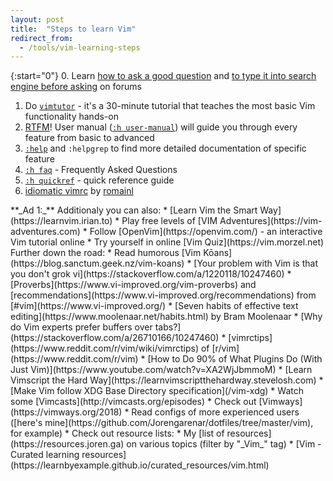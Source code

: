 ```yaml
---
layout: post
title:  "Steps to learn Vim"
redirect_from:
  - /tools/vim-learning-steps
---
```


{:start="0"}
 0. Learn [how to ask a good question](https://stackoverflow.com/help/how-to-ask) and [to type it into search engine before asking](https://ddg.gg/?q=vim+start+learning) on forums
 1. Do [`vimtutor`](https://vimhelp.org/usr_01.txt.html#vimtutor) - it's a 30-minute tutorial that teaches the most basic Vim functionality hands-on
 2. [RTFM](https://en.wikipedia.org/wiki/RTFM)! User manual ([`:h user-manual`](https://vimhelp.org/usr_toc.txt.html)) will guide you through every feature from basic to advanced
 3. [`:help`](https://vimhelp.org/) and `:helpgrep` to find more detailed documentation of specific feature
 4. [`:h faq`](https://vimhelp.org/vim_faq.txt.html) - Frequently Asked Questions
 5. [`:h quickref`](https://vimhelp.org/quickref.txt.html) - quick reference guide
 6. [idiomatic vimrc](https://github.com/romainl/idiomatic-vimrc) by [romainl](http://romainl.github.io/)

<aside class="notice" markdown="1">
**_Ad 1:_** Additionaly you can also:
  * [Learn Vim the Smart Way](https://learnvim.irian.to)
  * Play free levels of [VIM Adventures](https://vim-adventures.com)
  * Follow [OpenVim](https://openvim.com/) - an interactive Vim tutorial online
  * Try yourself in online [Vim Quiz](https://vim.morzel.net)
</aside>

<aside class="notice" markdown="1">
Further down the road:
  * Read humorous [Vim Kōans](https://blog.sanctum.geek.nz/vim-koans)
  * [Your problem with Vim is that you don't grok vi](https://stackoverflow.com/a/1220118/10247460)
  * [Proverbs](https://www.vi-improved.org/vim-proverbs) and [recommendations](https://www.vi-improved.org/recommendations) from [#vim](https://www.vi-improved.org/)
  * [Seven habits of effective text editing](https://www.moolenaar.net/habits.html) by Bram Moolenaar
  * [Why do Vim experts prefer buffers over tabs?](https://stackoverflow.com/a/26710166/10247460)
  * [vimrctips](https://www.reddit.com/r/vim/wiki/vimrctips) of [r/vim](https://www.reddit.com/r/vim)
  * [How to Do 90% of What Plugins Do (With Just Vim)](https://www.youtube.com/watch?v=XA2WjJbmmoM)
  * [Learn Vimscript the Hard Way](https://learnvimscriptthehardway.stevelosh.com)
  * [Make Vim follow XDG Base Directory specification](/vim-xdg)
  * Watch some [Vimcasts](http://vimcasts.org/episodes)
  * Check out [Vimways](https://vimways.org/2018)
  * Read configs of more experienced users ([here's mine](https://github.com/Jorengarenar/dotfiles/tree/master/vim), for example)
  * Check out resource lists:
    * My [list of resources](https://resources.joren.ga) on various topics (filter by "_Vim_" tag)
    * [Vim - Curated learning resources](https://learnbyexample.github.io/curated_resources/vim.html)
</aside>
